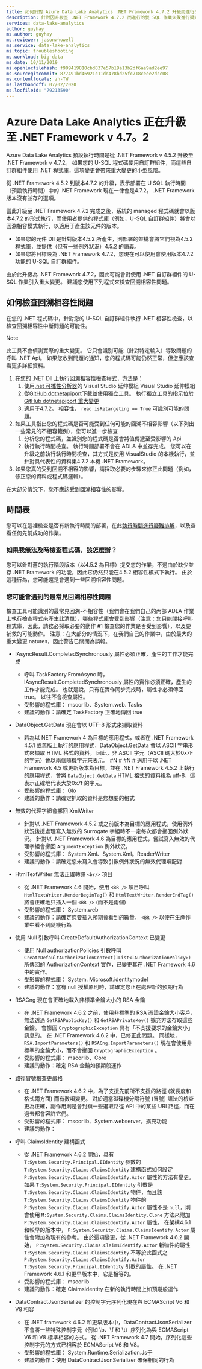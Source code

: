 ```yaml
---
title: 如何針對 Azure Data Lake Analytics .NET Framework 4.7.2 升級而進行的雙 SQL 作業失敗疑難排解
description: 針對因升級至 .NET Framework 4.7.2 而進行的雙 SQL 作業失敗進行疑難排解。
services: data-lake-analytics
author: guyhay
ms.author: guyhay
ms.reviewer: jasonwhowell
ms.service: data-lake-analytics
ms.topic: troubleshooting
ms.workload: big-data
ms.date: 10/11/2019
ms.openlocfilehash: f909419810cbd837e57b19a13b2df6ae9ad2ee97
ms.sourcegitcommit: 877491bd46921c11dd478bd25fc718ceee2dcc08
ms.contentlocale: zh-TW
ms.lasthandoff: 07/02/2020
ms.locfileid: "79213590"
---
```

# <a name="azure-data-lake-analytics-is-upgrading-to-the-net-framework-v472"></a>Azure Data Lake Analytics 正在升級至 .NET Framework v 4.7。2

Azure Data Lake Analytics 預設執行時間是從 .NET Framework v 4.5.2 升級至 .NET Framework v 4.7.2。 如果您的 U-SQL 程式碼使用自訂群組件，而這些自訂群組件使用 .NET 程式庫，這項變更會帶來重大變更的小型風險。

從 .NET Framework 4.5.2 到版本4.7.2 的升級，表示部署在 U SQL 執行時間（預設執行時間）中的 .NET Framework 現在一律會是4.7.2。 .NET Framework 版本沒有並存的選項。

當此升級至 .NET Framework 4.7.2 完成之後，系統的 managed 程式碼就會以版本4.7.2 的形式執行，而使用者提供的程式庫（例如，U-SQL 自訂群組件）將會以回溯相容模式執行，以適用于產生該元件的版本。

- 如果您的元件 Dll 是針對版本4.5.2 所產生，則部署的架構會將它們視為4.5.2 程式庫，並提供（但有一些例外狀況）4.5.2 的語義。
- 如果您將目標設為 .NET Framework 4.7.2，您現在可以使用會使用版本4.7.2 功能的 U-SQL 自訂群組件。

由於此升級為 .NET Framework 4.7.2，因此可能會對使用 .NET 自訂群組件的 U-SQL 作業引入重大變更。 建議您使用下列程式來檢查回溯相容性問題。

## <a name="how-to-check-for-backwards-compatibility-issues"></a>如何檢查回溯相容性問題

在您的 .NET 程式碼中，針對您的 U-SQL 自訂群組件執行 .NET 相容性檢查，以檢查回溯相容性中斷問題的可能性。

> [!Note]
> 此工具不會偵測實際的重大變更。 它只會識別可能（針對特定輸入）導致問題的呼叫 .NET Api。 如果您收到問題的通知，您的程式碼可能仍然正常，但您應該查看更多詳細資料。

1. 在您的 .NET Dll 上執行回溯相容性檢查程式，方法是：
   1. 使用[.net 可攜性分析器](https://marketplace.visualstudio.com/items?itemName=ConnieYau.NETPortabilityAnalyzer)的 Visual Studio 延伸模組 Visual Studio 延伸模組
   1. 從[GitHub dotnetapiport](https://github.com/microsoft/dotnet-apiport)下載並使用獨立工具。 執行獨立工具的指示位於[GitHub dotnetapiport 重大變更](https://github.com/microsoft/dotnet-apiport/blob/dev/docs/HowTo/BreakingChanges.md)
   1. 適用于4.7.2。 相容性， `read isRetargeting == True` 可識別可能的問題。
2. 如果工具指出您的程式碼是否可能受到任何可能的回溯不相容影響（以下列出一些常見的不相容範例），您可以進一步檢查
   1. 分析您的程式碼，並識別您的程式碼是否會將值傳遞至受影響的 Api
   1. 執行執行時間檢查。 執行時間部署不會在 ADLA 中並存完成。 您可以在升級之前執行執行時間檢查，其方式是使用 VisualStudio 的本機執行，並針對具代表性的資料集4.7.2 本機 .NET Framework。
3. 如果您真的受到回溯不相容的影響，請採取必要的步驟來修正此問題（例如，修正您的資料或程式碼邏輯）。

在大部分情況下，您不應該受到回溯相容性的影響。

## <a name="timeline"></a>時間表

您可以在這裡檢查是否有新執行時間的部署，在此[執行時間進行疑難排解](runtime-troubleshoot.md)，以及查看任何先前成功的作業。

### <a name="what-if-i-cant-get-my-code-reviewed-in-time"></a>如果我無法及時檢查程式碼，該怎麼辦？

您可以針對舊的執行階段版本（以4.5.2 為目標）提交您的作業，不過由於缺少並存 .NET Framework 的功能，因此它仍然只能在4.5.2 相容性模式下執行。 由於這種行為，您可能還是會遇到一些回溯相容性問題。

### <a name="what-are-the-most-common-backwards-compatibility-issues-you-may-encounter"></a>您可能會遇到的最常見回溯相容性問題

檢查工具可能識別的最常見回溯-不相容性（我們會在我們自己的內部 ADLA 作業上執行檢查程式來產生此清單），哪些程式庫會受到影響（注意：您只能間接呼叫程式庫，因此，請務必採取必要的動作 #1 檢查您的作業是否受到影響），以及要補救的可能動作。 注意：在大部分的情況下，在我們自己的作業中，由於最大的重大變更 natures，因此警告已關閉為誤報。

- IAsyncResult.CompletedSynchronously 屬性必須正確，產生的工作才能完成
  - 呼叫 TaskFactory.FromAsync 時，IAsyncResult.CompletedSynchronously 屬性的實作必須正確，產生的工作才能完成。 也就是說，只有在實作同步完成時，屬性才必須傳回 true。 以往不會檢查屬性。
  - 受影響的程式庫： mscorlib、System.web. Tasks
  - 建議的動作：請確定 TaskFactory 正確地傳回 true

- DataObject.GetData 現在會以 UTF-8 形式來擷取資料
  - 若為以 NET Framework 4 為目標的應用程式，或者在 .NET Framework 4.5.1 或舊版上執行的應用程式，DataObject.GetData 會以 ASCII 字串形式來擷取 HTML 格式的資料。 因此，非 ASCII 字元（ASCII 碼大於0x7F 的字元）會以兩個隨機字元來表示。 #N # #N # 適用于以 .NET Framework 4.5 或更新版本為目標，並在 .NET Framework 4.5.2 上執行的應用程式，會將 `DataObject.GetData` HTML 格式的資料視為 utf-8，這表示正確地代表大於0x7f 的字元。
  - 受影響的程式庫： Glo
  - 建議的動作：請確定抓取的資料是您想要的格式

- 無效的代理字組會擲回 XmlWriter
  - 針對以 .NET Framework 4.5.2 或之前版本為目標的應用程式，使用例外狀況後援處理寫入無效的 Surrogate 字組時不一定每次都會擲回例外狀況。 針對以 .NET Framework 4.6 為目標的應用程式，嘗試寫入無效的代理字組會擲回 `ArgumentException` 例外狀況。
  - 受影響的程式庫： System.Xml、System.Xml。ReaderWriter
  - 建議的動作：請確定您未寫入會導致引數例外狀況的無效代理項配對

- HtmlTextWriter 無法正確轉譯 `<br/>` 項目
  - 從 .NET Framework 4.6 開始，使用 `<BR />` 項目呼叫 `HtmlTextWriter.RenderBeginTag()` 和 `HtmlTextWriter.RenderEndTag()` 將會正確地只插入一個 `<BR />` (而不是兩個)
  - 受影響的程式庫： System.web
  - 建議的動作：請確定您要插入預期會看到的數量， `<BR />` 以便在生產作業中看不到隨機行為

- 使用 Null 引數呼叫 CreateDefaultAuthorizationContext 已變更
  - 使用 Null authorizationPolicies 引數呼叫 `CreateDefaultAuthorizationContext(IList<IAuthorizationPolicy>)` 所傳回的 AuthorizationContext 實作，已變更其在 .NET Framework 4.6 中的實作。
  - 受影響的程式庫： System. Microsoft.identitymodel
  - 建議的動作：當有 null 授權原則時，請確定您正在處理新的預期行為
  
- RSACng 現在會正確地載入非標準金鑰大小的 RSA 金鑰
  - 在 .NET Framework 4.6.2 之前，使用非標準的 RSA 憑證金鑰大小客戶，無法透過 `GetRSAPublicKey()` 和 `GetRSAPrivateKey()` 擴充方法存取這些金鑰。 會擲回 `CryptographicException` 具有「不支援要求的金鑰大小」訊息的。 在 .NET Framework 4.6.2 中，已修正此問題。 同樣地， `RSA.ImportParameters()` 和 `RSACng.ImportParameters()` 現在會使用非標準的金鑰大小，而不會擲回 `CryptographicException` 。
  - 受影響的程式庫： mscorlib、Core
  - 建議的動作：確定 RSA 金鑰如預期般運作

- 路徑冒號檢查更嚴格
  - 在 .NET Framework 4.6.2 中，為了支援先前所不支援的路徑 (就長度和格式兩方面) 而有數項變更。 對於適當磁碟機分隔符號 (冒號) 語法的檢查更為正確，副作用則是會封鎖一些選取路徑 API 中的某些 URI 路徑，而在過去都會容許它們。
  - 受影響的程式庫： mscorlib、System.webserver。擴充功能
  - 建議的動作：

- 呼叫 ClaimsIdentity 建構函式
  - 從 .NET Framework 4.6.2 開始，具有 `T:System.Security.Principal.IIdentity` 參數的 `T:System.Security.Claims.ClaimsIdentity` 建構函式如何設定 `P:System.Security.Claims.ClaimsIdentify.Actor` 屬性的方法有變更。 如果 `T:System.Security.Principal.IIdentity` 引數是 `T:System.Security.Claims.ClaimsIdentity` 物件，而且該 `T:System.Security.Claims.ClaimsIdentity` 物件的 `P:System.Security.Claims.ClaimsIdentify.Actor` 屬性不是 `null`，則會使用 `M:System.Security.Claims.ClaimsIdentity.Clone` 方法來附加 `P:System.Security.Claims.ClaimsIdentify.Actor` 屬性。 在架構4.6.1 和較早的版本中， `P:System.Security.Claims.ClaimsIdentify.Actor` 屬性會附加為現有的參考。 由於這項變更，從 .NET Framework 4.6.2 開始， `P:System.Security.Claims.ClaimsIdentify.Actor` 新物件的屬性 `T:System.Security.Claims.ClaimsIdentity` 不等於此函式之 `P:System.Security.Claims.ClaimsIdentify.Actor` `T:System.Security.Principal.IIdentity` 引數的屬性。 在 .NET Framework 4.6.1 和更早版本中，它是相等的。
  - 受影響的程式庫： mscorlib
  - 建議的動作：確定 ClaimsIdentity 在新的執行時間上如預期般運作

- DataContractJsonSerializer 的控制字元序列化現在與 ECMAScript V6 和 V8 相容
  - 在 .NET framework 4.6.2 和更早版本中，DataContractJsonSerializer 不會將一些特殊控制字元（例如 \b、\f 和 \t）序列化為與 ECMAScript V6 和 V8 標準相容的方式。 從 .NET Framework 4.7 開始，序列化這些控制字元的方式已相容於 ECMAScript V6 和 V8。
  - 受影響的程式庫： System.Runtime.Serialization.Js于
  - 建議的動作：使用 DataContractJsonSerializer 確保相同的行為
